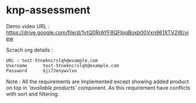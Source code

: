 # knp-assessment

Demo video URL :  
https://drive.google.com/file/d/1ytQ0RrAYF8QFbjgBoxb00Vxn961XTV2W/view

Scrach org details :

    URL : test-5tnekncrslqh@example.com
    Username      test-5tnekncrslqh@example.com
    Password      $ji7Jenywvlvo

Note : All the requirements are implemented except showing added product on top in _'available products'_ component. As this requirement have conflicts with sort and filtering.
